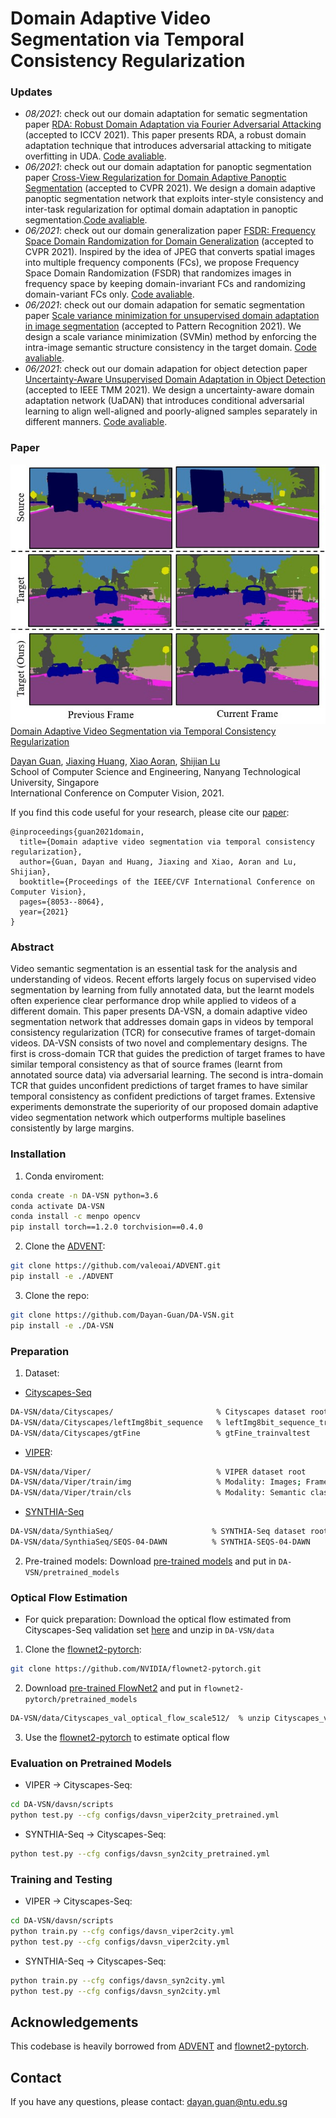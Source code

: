 # Domain Adaptive Video Segmentation via Temporal Consistency Regularization

### Updates
- *08/2021*: check out our domain adaptation for sematic segmentation paper [RDA: Robust Domain Adaptation via Fourier Adversarial Attacking](https://arxiv.org/abs/2106.02874) (accepted to ICCV 2021). This paper presents RDA, a robust domain adaptation technique that introduces adversarial attacking to mitigate overfitting in UDA. [Code avaliable](https://github.com/jxhuang0508/RDA).
- *06/2021*: check out our domain adaptation for panoptic segmentation paper [Cross-View Regularization for Domain Adaptive Panoptic Segmentation](https://arxiv.org/abs/2103.02584) (accepted to CVPR 2021). We design a domain adaptive panoptic segmentation network that exploits inter-style consistency and inter-task regularization for optimal domain adaptation in panoptic segmentation.[Code avaliable](https://github.com/jxhuang0508/FSDR).
- *06/2021*: check out our domain generalization paper [FSDR: Frequency Space Domain Randomization for Domain Generalization](https://arxiv.org/abs/2103.02370) (accepted to CVPR 2021). Inspired by the idea of JPEG that converts spatial images into multiple frequency components (FCs), we propose Frequency Space Domain Randomization (FSDR) that randomizes images in frequency space by keeping domain-invariant FCs and randomizing domain-variant FCs only. [Code avaliable](https://github.com/jxhuang0508/CVRN).
- *06/2021*: check out our domain adapation for sematic segmentation paper [Scale variance minimization for unsupervised domain adaptation in image segmentation](https://www.researchgate.net/publication/347421562_Scale_variance_minimization_for_unsupervised_domain_adaptation_in_image_segmentation)  (accepted to Pattern Recognition 2021). We design a scale variance minimization (SVMin) method by enforcing the intra-image semantic structure consistency in the target domain. [Code avaliable](https://github.com/Dayan-Guan/SVMin).
- *06/2021*: check out our domain adapation for object detection paper [Uncertainty-Aware Unsupervised Domain Adaptation in Object Detection](https://arxiv.org/abs/2103.00236) (accepted to IEEE TMM 2021). We design a uncertainty-aware domain adaptation network (UaDAN) that introduces conditional adversarial learning to align well-aligned and poorly-aligned samples separately in different manners. [Code avaliable](https://github.com/Dayan-Guan/UaDAN).

### Paper
![](./teaser.jpg)
[Domain Adaptive Video Segmentation via Temporal Consistency Regularization](https://arxiv.org/abs/2107.11004) 

[Dayan Guan](https://scholar.google.com/citations?user=9jp9QAsAAAAJ&hl=en), [Jiaxing Huang](https://scholar.google.com/citations?user=czirNcwAAAAJ&hl=en&oi=ao),  [Xiao Aoran](https://scholar.google.com/citations?user=yGKsEpAAAAAJ&hl=en), [Shijian Lu](https://scholar.google.com/citations?user=uYmK-A0AAAAJ&hl=en)  
 School of Computer Science and Engineering, Nanyang Technological University, Singapore  
 International Conference on Computer Vision, 2021.
 
If you find this code useful for your research, please cite our [paper](https://arxiv.org/abs/2107.11004):

```
@inproceedings{guan2021domain,
  title={Domain adaptive video segmentation via temporal consistency regularization},
  author={Guan, Dayan and Huang, Jiaxing and Xiao, Aoran and Lu, Shijian},
  booktitle={Proceedings of the IEEE/CVF International Conference on Computer Vision},
  pages={8053--8064},
  year={2021}
}
```

### Abstract
Video semantic segmentation is an essential task for the analysis and understanding of videos. Recent efforts largely focus on supervised video segmentation by learning from fully annotated data, but the learnt models often experience clear performance drop while applied to videos of a different domain. This paper presents DA-VSN, a domain adaptive video segmentation network that addresses domain gaps in videos by temporal consistency regularization (TCR) for consecutive frames of target-domain videos. DA-VSN consists of two novel and complementary designs. The first is cross-domain TCR that guides the prediction of target frames to have similar temporal consistency as that of source frames (learnt from annotated source data) via adversarial learning. The second is intra-domain TCR that guides unconfident predictions of target frames to have similar temporal consistency as confident predictions of target frames. Extensive experiments demonstrate the superiority of our proposed domain adaptive video segmentation network which outperforms multiple baselines consistently by large margins.

### Installation
1. Conda enviroment:
```bash
conda create -n DA-VSN python=3.6
conda activate DA-VSN
conda install -c menpo opencv
pip install torch==1.2.0 torchvision==0.4.0
```

2. Clone the [ADVENT](https://github.com/valeoai/ADVENT):
```bash
git clone https://github.com/valeoai/ADVENT.git
pip install -e ./ADVENT
```

3. Clone the repo:
```bash
git clone https://github.com/Dayan-Guan/DA-VSN.git
pip install -e ./DA-VSN
```

### Preparation 
1. Dataset:
* [Cityscapes-Seq](https://www.cityscapes-dataset.com/)
```bash
DA-VSN/data/Cityscapes/                       % Cityscapes dataset root
DA-VSN/data/Cityscapes/leftImg8bit_sequence   % leftImg8bit_sequence_trainvaltest
DA-VSN/data/Cityscapes/gtFine                 % gtFine_trainvaltest
```

* [VIPER](https://playing-for-benchmarks.org/download/): 
```bash
DA-VSN/data/Viper/                            % VIPER dataset root
DA-VSN/data/Viper/train/img                   % Modality: Images; Frames: *[0-9]; Sequences: 00-77; Format: jpg
DA-VSN/data/Viper/train/cls                   % Modality: Semantic class labels; Frames: *0; Sequences: 00-77; Format: png
```

* [SYNTHIA-Seq](http://synthia-dataset.cvc.uab.cat/SYNTHIA_SEQS/SYNTHIA-SEQS-04-DAWN.rar) 
```bash
DA-VSN/data/SynthiaSeq/                      % SYNTHIA-Seq dataset root
DA-VSN/data/SynthiaSeq/SEQS-04-DAWN          % SYNTHIA-SEQS-04-DAWN
```

2. Pre-trained models:
Download [pre-trained models](https://github.com/Dayan-Guan/DA-VSN/releases/tag/Latest) and put in ```DA-VSN/pretrained_models```

### Optical Flow Estimation
* For quick preparation: Download the optical flow estimated from Cityscapes-Seq validation set [here](https://github.com/Dayan-Guan/DA-VSN/releases/tag/Latest) and unzip in ```DA-VSN/data```

1. Clone the [flownet2-pytorch](https://github.com/NVIDIA/flownet2-pytorch):
```bash
git clone https://github.com/NVIDIA/flownet2-pytorch.git
```

2. Download [pre-trained FlowNet2](https://github.com/NVIDIA/flownet2-pytorch) and put in ```flownet2-pytorch/pretrained_models```

```bash
DA-VSN/data/Cityscapes_val_optical_flow_scale512/  % unzip Cityscapes_val_optical_flow_scale512.zip
```

3. Use the [flownet2-pytorch](https://github.com/NVIDIA/flownet2-pytorch) to estimate optical flow

### Evaluation on Pretrained Models
* VIPER → Cityscapes-Seq: 
```bash
cd DA-VSN/davsn/scripts
python test.py --cfg configs/davsn_viper2city_pretrained.yml
```

* SYNTHIA-Seq → Cityscapes-Seq: 
```bash
python test.py --cfg configs/davsn_syn2city_pretrained.yml
```

### Training and Testing
* VIPER → Cityscapes-Seq: 
```bash
cd DA-VSN/davsn/scripts
python train.py --cfg configs/davsn_viper2city.yml
python test.py --cfg configs/davsn_viper2city.yml
```

* SYNTHIA-Seq → Cityscapes-Seq: 
```bash
python train.py --cfg configs/davsn_syn2city.yml
python test.py --cfg configs/davsn_syn2city.yml
```

## Acknowledgements
This codebase is heavily borrowed from [ADVENT](https://github.com/valeoai/ADVENT) and [flownet2-pytorch](https://github.com/NVIDIA/flownet2-pytorch).

## Contact
If you have any questions, please contact: dayan.guan@ntu.edu.sg
